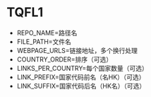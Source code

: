 # TQFL1
- REPO_NAME=路径名
- FILE_PATH=文件名
- WEBPAGE_URLS=链接地址，多个换行处理
- COUNTRY_ORDER=排序（可选）
- LINKS_PER_COUNTRY=每个国家数量（可选）
- LINK_PREFIX=国家代码前名（名HK）（可选）
- LINK_SUFFIX=国家代码后名（HK名）（可选）
